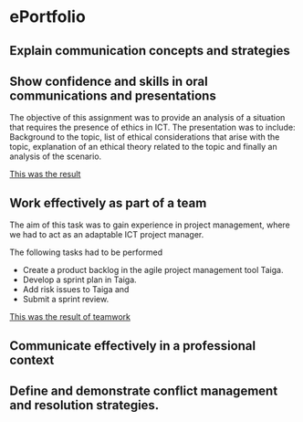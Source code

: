 # ePortfolio

## Explain communication concepts and strategies
## Show confidence and skills in oral communications and presentations
The objective of this assignment was to provide an analysis of a situation that requires the presence of ethics in ICT. 
The presentation was to include:
Background to the topic, list of ethical considerations that arise with the topic, explanation of an ethical theory related to the topic and finally an analysis of the scenario. 

[This was the result]()

## Work effectively as part of a team
The aim of this task was to gain experience in project management, where we had to act as an adaptable ICT project manager. 

The following tasks had to be performed
- Create a product backlog in the agile project management tool Taiga.
- Develop a sprint plan in Taiga.
- Add risk issues to Taiga and
- Submit a sprint review.

[This was the result of teamwork](evidence3.mp4)

## Communicate effectively in a professional context
## Define and demonstrate conflict management and resolution strategies.
